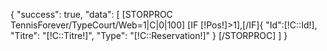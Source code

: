 {
    "success": true,
    "data": [
        [STORPROC TennisForever/TypeCourt/Web=1|C|0|100]
            [IF [!Pos!]>1],[/IF]{
                "Id":[!C::Id!],
                "Titre": "[!C::Titre!]",
                "Type": "[!C::Reservation!]"
            }
        [/STORPROC]
    ]
}
